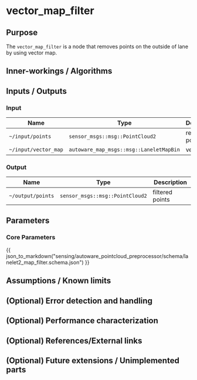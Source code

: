 # vector_map_filter

## Purpose

The `vector_map_filter` is a node that removes points on the outside of lane by using vector map.

## Inner-workings / Algorithms

## Inputs / Outputs

### Input

| Name                 | Type                                    | Description      |
| -------------------- | --------------------------------------- | ---------------- |
| `~/input/points`     | `sensor_msgs::msg::PointCloud2`         | reference points |
| `~/input/vector_map` | `autoware_map_msgs::msg::LaneletMapBin` | vector map       |

### Output

| Name              | Type                            | Description     |
| ----------------- | ------------------------------- | --------------- |
| `~/output/points` | `sensor_msgs::msg::PointCloud2` | filtered points |

## Parameters

### Core Parameters

{{ json_to_markdown("sensing/autoware_pointcloud_preprocessor/schema/lanelet2_map_filter.schema.json") }}

## Assumptions / Known limits

## (Optional) Error detection and handling

## (Optional) Performance characterization

## (Optional) References/External links

## (Optional) Future extensions / Unimplemented parts

